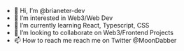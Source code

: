 - 👋 Hi, I’m @brianeter-dev
- 👀 I’m interested in Web3/Web Dev
- 🌱 I’m currently learning React, Typescript, CSS
- 💞️ I’m looking to collaborate on Web3/Frontend Projects
- 📫 How to reach me reach me on Twitter @MoonDabber
